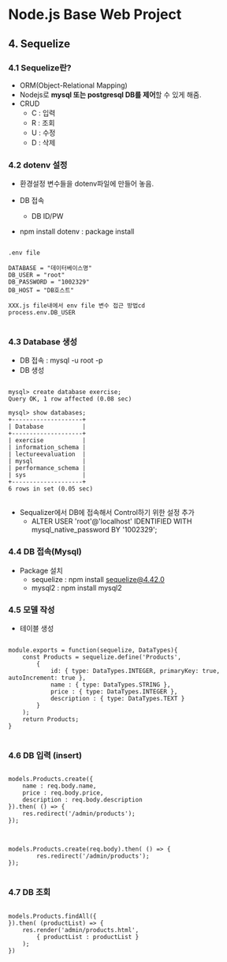 # Node.js Base Web Project

## 4. Sequelize

### 4.1 Sequelize란?
- ORM(Object-Relational Mapping)
- Nodejs로 **mysql 또는 postgresql DB를 제어**할 수 있게 해줌.
- CRUD
    - C : 입력
    - R : 조회
    - U : 수정
    - D : 삭제

### 4.2 dotenv 설정
- 환경설정 변수들을 dotenv파일에 만들어 놓음.
- DB 접속
    - DB ID/PW

- npm install dotenv : package install
<pre>
<code>
.env file

DATABASE = "데이터베이스명"
DB_USER = "root"
DB_PASSWORD = "1002329"
DB_HOST = "DB호스트"

XXX.js file내에서 env file 변수 접근 방법cd 
process.env.DB_USER
</code>
</pre>

### 4.3 Database 생성
- DB 접속 : mysql -u root -p
- DB 생성
<pre>
<code>
mysql> create database exercise;
Query OK, 1 row affected (0.08 sec)

mysql> show databases;
+--------------------+
| Database           |
+--------------------+
| exercise           |
| information_schema |
| lectureevaluation  |
| mysql              |
| performance_schema |
| sys                |
+--------------------+
6 rows in set (0.05 sec)
</code>
</pre>

- Sequalizer에서 DB에 접속해서 Control하기 위한 설정 추가
    - ALTER USER 'root'@'localhost' IDENTIFIED WITH mysql_native_password BY '1002329';

### 4.4 DB 접속(Mysql)
- Package 설치
    - sequelize : npm install sequelize@4.42.0
    - mysql2 : npm install mysql2

### 4.5 모델 작성
- 테이블 생성
<pre>
<code>
module.exports = function(sequelize, DataTypes){
    const Products = sequelize.define('Products',
        {
            id: { type: DataTypes.INTEGER, primaryKey: true, autoIncrement: true },
            name : { type: DataTypes.STRING },
            price : { type: DataTypes.INTEGER },
            description : { type: DataTypes.TEXT }
        }
    );
    return Products;
} 
</code>
</pre>

### 4.6 DB 입력 (insert)
<pre>
<code>
models.Products.create({
    name : req.body.name,
    price : req.body.price,
    description : req.body.description
}).then( () => {
    res.redirect('/admin/products');
});
</code>
</pre>
<pre>
<code>
models.Products.create(req.body).then( () => {
        res.redirect('/admin/products');
});
</code>
</pre>

### 4.7 DB 조회
<pre>
<code>
models.Products.findAll({
}).then( (productList) => {
    res.render('admin/products.html', 
        { productList : productList }
    );
})
</code>
</pre>
